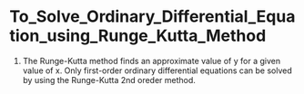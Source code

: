 # To_Solve_Ordinary_Differential_Equation_using_Runge_Kutta_Method
1. The Runge-Kutta method finds an approximate value of y for a given value of x. Only first-order ordinary differential equations can be solved by using the Runge-Kutta 2nd oreder method.
